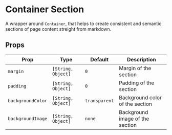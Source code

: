 # Container Section

A wrapper around `Container`, that helps to create consistent and semantic sections of page content streight from markdown.

## Props

| Prop | Type | Default | Description |
|--|--|--|--|
| `margin` | `[String, Object]` | `0` | Margin of the section |
| `padding` | `[String, Object]` | `0` | Padding of the section |
| `backgroundColor` | `[String, Object]` | `transparent` | Background color of the section |
| `backgroundImage` | `[String, Object]` | `none` | Background image of the section |